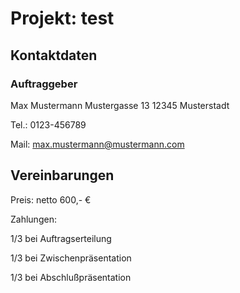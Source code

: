 # Projekt: test

## Kontaktdaten

### Auftraggeber

Max Mustermann
Mustergasse 13
12345 Musterstadt

Tel.: 0123-456789

Mail: max.mustermann@mustermann.com

## Vereinbarungen

Preis: netto 600,- €

Zahlungen:

1/3 bei Auftragserteilung

1/3 bei Zwischenpräsentation

1/3 bei Abschlußpräsentation
